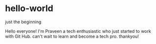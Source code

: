 # hello-world
just the beginning 

Hello everyone!
I'm Praveen a tech enthusiastic who just started to work with Git Hub.
can't wait to learn and become a tech pro.
thankyou!
